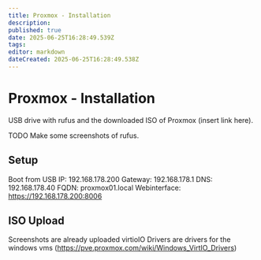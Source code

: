 ```yaml
---
title: Proxmox - Installation
description: 
published: true
date: 2025-06-25T16:28:49.539Z
tags: 
editor: markdown
dateCreated: 2025-06-25T16:28:49.538Z
---
```


# Proxmox - Installation

USB drive with rufus and the downloaded ISO of Proxmox (insert link here). 

TODO
Make some screenshots of rufus.

## Setup
Boot from USB 
IP: 192.168.178.200
Gateway: 192.168.178.1
DNS: 192.168.178.40
FQDN: proxmox01.local
Webinterface: https://192.168.178.200:8006

## ISO Upload
Screenshots are already uploaded
virtioIO Drivers are drivers for the windows vms (https://pve.proxmox.com/wiki/Windows_VirtIO_Drivers)
